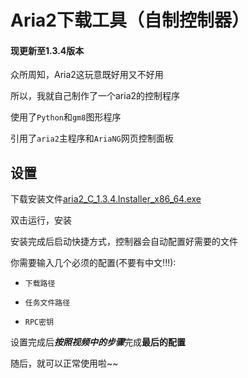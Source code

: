 # Aria2下载工具（自制控制器）

#### 现更新至1.3.4版本

众所周知，Aria2这玩意既好用又不好用

所以，我就自己制作了一个aria2的控制程序

使用了`Python`和`gm8`图形程序

引用了`aria2`主程序和`AriaNG`网页控制面板

## 设置
下载安装文件[aria2_C_1.3.4.Installer_x86_64.exe](https://github.com/Majjcom/aria2_C/releases/download/1.3.4/aria2_C_1.3.4.Installer_x86_64.exe)

双击运行，安装

安装完成后启动快捷方式，控制器会自动配置好需要的文件

你需要输入几个必须的配置(不要有中文!!!):

- `下载路径`

- `任务文件路径`

- `RPC密钥`

设置完成后***按照视频中的步骤***完成**最后的配置**

随后，就可以正常使用啦~~
